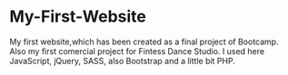 # My-First-Website
My first website,which has been created as a final project of Bootcamp. Also my first comercial project for Fintess Dance Studio. I used here JavaScript, jQuery, SASS, also Bootstrap and a little bit PHP.

